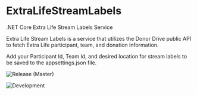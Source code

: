 # ExtraLifeStreamLabels
.NET Core Extra Life Stream Labels Service

Extra Life Stream Labels is a service that utilizes the Donor Drive public API to fetch Extra Life participant, team, and donation information.

Add your Participant Id, Team Id, and desired location for stream labels to be saved to the appsettings.json file.



![Release (Master)](https://github.com/WireJunky-Solutions/ExtraLifeStreamLabels/workflows/Release%20(Master)/badge.svg?branch=master)

![Development](https://github.com/WireJunky-Solutions/ExtraLifeStreamLabels/workflows/Development/badge.svg?branch=develop)
